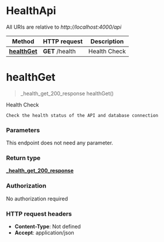 # HealthApi

All URIs are relative to *http://localhost:4000/api*

| Method | HTTP request | Description |
|------------- | ------------- | -------------|
| [**healthGet**](HealthApi.md#healthGet) | **GET** /health | Health Check |


<a name="healthGet"></a>
# **healthGet**
> _health_get_200_response healthGet()

Health Check

    Check the health status of the API and database connection

### Parameters
This endpoint does not need any parameter.

### Return type

[**_health_get_200_response**](../Models/_health_get_200_response.md)

### Authorization

No authorization required

### HTTP request headers

- **Content-Type**: Not defined
- **Accept**: application/json

